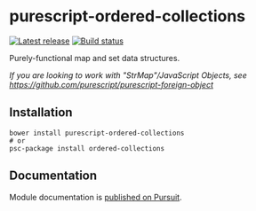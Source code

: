 # purescript-ordered-collections

[![Latest release](http://img.shields.io/github/release/purescript/purescript-ordered-collections.svg)](https://github.com/purescript/purescript-ordered-collections/releases)
[![Build status](https://travis-ci.org/purescript/purescript-ordered-collections.svg?branch=master)](https://travis-ci.org/purescript/purescript-ordered-collections)

Purely-functional map and set data structures.

*If you are looking to work with "StrMap"/JavaScript Objects, see <https://github.com/purescript/purescript-foreign-object>*

## Installation

```
bower install purescript-ordered-collections
# or
psc-package install ordered-collections
```

## Documentation

Module documentation is [published on Pursuit](http://pursuit.purescript.org/packages/purescript-ordered-collections).
